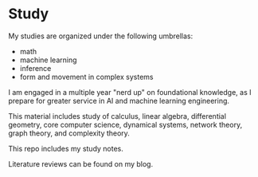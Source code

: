 # Study

My studies are organized under the following umbrellas:

* math
* machine learning
* inference
* form and movement in complex systems  

I am engaged in a multiple year "nerd up" on foundational knowledge, as I prepare for greater service in AI and machine learning engineering. 

This material includes study of calculus, linear algebra, differential geometry, core computer science, dynamical systems, network theory, graph theory, and complexity theory. 

This repo includes my study notes. 

Literature reviews can be found on my blog. 
